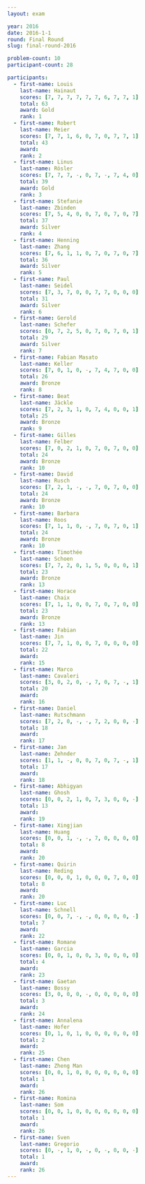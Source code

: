```yaml
---
layout: exam

year: 2016
date: 2016-1-1
round: Final Round
slug: final-round-2016

problem-count: 10
participant-count: 28

participants:
  - first-name: Louis
    last-name: Hainaut
    scores: [7, 7, 7, 7, 7, 7, 6, 7, 7, 1]
    total: 63
    award: Gold
    rank: 1
  - first-name: Robert
    last-name: Meier
    scores: [7, 7, 1, 6, 0, 7, 0, 7, 7, 1]
    total: 43
    award:
    rank: 2
  - first-name: Linus
    last-name: Rösler
    scores: [7, 7, 7, -, 0, 7, -, 7, 4, 0]
    total: 39
    award: Gold
    rank: 3
  - first-name: Stefanie
    last-name: Zbinden
    scores: [7, 5, 4, 0, 0, 7, 0, 7, 0, 7]
    total: 37
    award: Silver
    rank: 4
  - first-name: Henning
    last-name: Zhang
    scores: [7, 6, 1, 1, 0, 7, 0, 7, 0, 7]
    total: 36
    award: Silver
    rank: 5
  - first-name: Paul
    last-name: Seidel
    scores: [7, 3, 7, 0, 0, 7, 7, 0, 0, 0]
    total: 31
    award: Silver
    rank: 6
  - first-name: Gerold
    last-name: Schefer
    scores: [0, 7, 2, 5, 0, 7, 0, 7, 0, 1]
    total: 29
    award: Silver
    rank: 7
  - first-name: Fabian Masato
    last-name: Keller
    scores: [7, 0, 1, 0, -, 7, 4, 7, 0, 0]
    total: 26
    award: Bronze
    rank: 8
  - first-name: Beat
    last-name: Jäckle
    scores: [7, 2, 3, 1, 0, 7, 4, 0, 0, 1]
    total: 25
    award: Bronze
    rank: 9
  - first-name: Gilles
    last-name: Felber
    scores: [7, 0, 2, 1, 0, 7, 0, 7, 0, 0]
    total: 24
    award: Bronze
    rank: 10
  - first-name: David
    last-name: Rusch
    scores: [7, 2, 1, -, -, 7, 0, 7, 0, 0]
    total: 24
    award: Bronze
    rank: 10
  - first-name: Barbara
    last-name: Roos
    scores: [7, 1, 1, 0, -, 7, 0, 7, 0, 1]
    total: 24
    award: Bronze
    rank: 10
  - first-name: Timothée
    last-name: Schoen
    scores: [7, 7, 2, 0, 1, 5, 0, 0, 0, 1]
    total: 23
    award: Bronze
    rank: 13
  - first-name: Horace
    last-name: Chaix
    scores: [7, 1, 1, 0, 0, 7, 0, 7, 0, 0]
    total: 23
    award: Bronze
    rank: 13
  - first-name: Fabian
    last-name: Jin
    scores: [7, 7, 1, 0, 0, 7, 0, 0, 0, 0]
    total: 22
    award:
    rank: 15
  - first-name: Marco
    last-name: Cavaleri
    scores: [3, 0, 2, 0, -, 7, 0, 7, -, 1]
    total: 20
    award:
    rank: 16
  - first-name: Daniel
    last-name: Rutschmann
    scores: [7, 2, 0, -, -, 7, 2, 0, 0, -]
    total: 18
    award:
    rank: 17
  - first-name: Jan
    last-name: Zehnder
    scores: [1, 1, -, 0, 0, 7, 0, 7, -, 1]
    total: 17
    award:
    rank: 18
  - first-name: Abhigyan
    last-name: Ghosh
    scores: [0, 0, 2, 1, 0, 7, 3, 0, 0, -]
    total: 13
    award:
    rank: 19
  - first-name: Xingjian
    last-name: Huang
    scores: [0, 0, 1, -, -, 7, 0, 0, 0, 0]
    total: 8
    award:
    rank: 20
  - first-name: Quirin
    last-name: Reding
    scores: [0, 0, 0, 1, 0, 0, 0, 7, 0, 0]
    total: 8
    award:
    rank: 20
  - first-name: Luc
    last-name: Schnell
    scores: [0, 0, 7, -, -, 0, 0, 0, 0, -]
    total: 7
    award:
    rank: 22
  - first-name: Romane
    last-name: Garcia
    scores: [0, 0, 1, 0, 0, 3, 0, 0, 0, 0]
    total: 4
    award:
    rank: 23
  - first-name: Gaetan
    last-name: Bossy
    scores: [3, 0, 0, 0, -, 0, 0, 0, 0, 0]
    total: 3
    award:
    rank: 24
  - first-name: Annalena
    last-name: Hofer
    scores: [0, 1, 0, 1, 0, 0, 0, 0, 0, 0]
    total: 2
    award:
    rank: 25
  - first-name: Chen
    last-name: Zheng Man
    scores: [0, 0, 1, 0, 0, 0, 0, 0, 0, 0]
    total: 1
    award:
    rank: 26
  - first-name: Romina
    last-name: Som
    scores: [0, 0, 1, 0, 0, 0, 0, 0, 0, 0]
    total: 1
    award:
    rank: 26
  - first-name: Sven
    last-name: Gregorio
    scores: [0, -, 1, 0, -, 0, -, 0, 0, -]
    total: 1
    award:
    rank: 26
---
```


